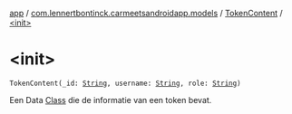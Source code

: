 [app](../../index.md) / [com.lennertbontinck.carmeetsandroidapp.models](../index.md) / [TokenContent](index.md) / [&lt;init&gt;](./-init-.md)

# &lt;init&gt;

`TokenContent(_id: `[`String`](https://kotlinlang.org/api/latest/jvm/stdlib/kotlin/-string/index.html)`, username: `[`String`](https://kotlinlang.org/api/latest/jvm/stdlib/kotlin/-string/index.html)`, role: `[`String`](https://kotlinlang.org/api/latest/jvm/stdlib/kotlin/-string/index.html)`)`

Een Data [Class](http://docs.oracle.com/javase/6/docs/api/java/lang/Class.html) die de informatie van een token bevat.

